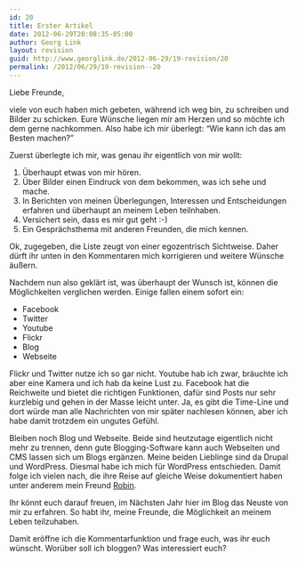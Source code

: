 ```yaml
---
id: 20
title: Erster Artikel
date: 2012-06-29T20:08:35-05:00
author: Georg Link
layout: revision
guid: http://www.georglink.de/2012-06-29/19-revision/20
permalink: /2012/06/29/19-revision--20
---
```

Liebe Freunde,

viele von euch haben mich gebeten, während ich weg bin, zu schreiben und Bilder zu schicken. Eure Wünsche liegen mir am Herzen und so möchte ich dem gerne nachkommen. Also habe ich mir überlegt: &#8220;Wie kann ich das am Besten machen?&#8221;

Zuerst überlegte ich mir, was genau ihr eigentlich von mir wollt:

  1. Überhaupt etwas von mir hören.
  2. Über Bilder einen Eindruck von dem bekommen, was ich sehe und mache.
  3. In Berichten von meinen Überlegungen, Interessen und Entscheidungen erfahren und überhaupt an meinem Leben teilnhaben.
  4. Versichert sein, dass es mir gut geht :-)
  5. Ein Gesprächsthema mit anderen Freunden, die mich kennen.

Ok, zugegeben, die Liste zeugt von einer egozentrisch Sichtweise. Daher dürft ihr unten in den Kommentaren mich korrigieren und weitere Wünsche äußern.

Nachdem nun also geklärt ist, was überhaupt der Wunsch ist, können die Möglichkeiten verglichen werden. Einige fallen einem sofort ein:

  * Facebook
  * Twitter
  * Youtube
  * Flickr
  * Blog
  * Webseite

Flickr und Twitter nutze ich so gar nicht. Youtube hab ich zwar, bräuchte ich aber eine Kamera und ich hab da keine Lust zu. Facebook hat die Reichweite und bietet die richtigen Funktionen, dafür sind Posts nur sehr kurzlebig und gehen in der Masse leicht unter. Ja, es gibt die Time-Line und dort würde man alle Nachrichten von mir später nachlesen können, aber ich habe damit trotzdem ein ungutes Gefühl.

Bleiben noch Blog und Webseite. Beide sind heutzutage eigentlich nicht mehr zu trennen, denn gute Blogging-Software kann auch Webseiten und CMS lassen sich um Blogs ergänzen. Meine beiden Lieblinge sind da Drupal und WordPress. Diesmal habe ich mich für WordPress entschieden. Damit folge ich vielen nach, die ihre Reise auf gleiche Weise dokumentiert haben unter anderem mein Freund [Robin](www.reisender-robin.de).

Ihr könnt euch darauf freuen, im Nächsten Jahr hier im Blog das Neuste von mir zu erfahren. So habt ihr, meine Freunde, die Möglichkeit an meinem Leben teilzuhaben.

Damit eröffne ich die Kommentarfunktion und frage euch, was ihr euch wünscht. Worüber soll ich bloggen? Was interessiert euch?